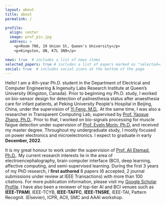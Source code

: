 ```yaml
---
layout: about
title: about
permalink: /

profile:
  align: center
  image: prof_pic.jpg
  address: >
    <p>Room 706, 19 Union St, Queen's University</p>
    <p>Kingston, ON, K7L 3N9</p>

news: true  # includes a list of news items
selected_papers: true # includes a list of papers marked as "selected={true}"
social: true  # includes social icons at the bottom of the page
---
```


Hello! I am a 4th-year Ph.D. student in the Department of Electrical and Computer Engineering & Ingenuity Labs Research Institute at Queen’s University (Kingston, Canada). Prior to beginning my Ph.D. study, I worked on bio-sensor design for detection of palinesthesia status after anaesthesia care for infant patients, at Peking University People's Hospital in Beijing, China, under the supervision of [Yi Feng, M.D.](https://english.pkuph.cn/html/care/departments/medica/Pain_Medicine/324.html). At the same time, I was also a researcher in Transparent Computing Lab, supervised by [Prof. Yaoxue Zhang, Ph.D.](https://www.cs.tsinghua.edu.cn/csen/info/1059/4004.htm). Prior to that, I worked on bio-signals processing for muscle faigue detection under supervision of [Prof. Eveln Morin, Ph.D.](https://www.ece.queensu.ca/people/E-L-Morin/index.html) and received my master degree. Throughout my undergraduate study, I mostly focused on power electronics and microelectronics. I expect to graduate in early **December, 2022**.

It is my great honour to work under the supervision of [Prof. Ali Etemad, Ph.D.](https://www.aiimlab.com/director). My current research interests lie in the area of electroencephalography, brain computer interface (BCI), deep learning, affective computing, and semi-supervised learning. During the first 3 years of my PhD research, I **first authored** 8 papers (6 accepted, 2 journal submissions under review at IEEE Transactions) with more than 100 citations. For more publication information, please visit my [Google Scholar Profile](https://scholar.google.ca/citations?user=ITguoVwAAAAJ&hl=en&oi=ao).
I have also been a reviewer of top-tier AI and BCI venues such as **IEEE-TPAMI**, IEEE-TCYB, **IEEE-TAFFC**, **IEEE-TNSRE**, IEEE-TAI, Pattern Recognit. (Elsevier), ICPR, ACII, SMC and AAAI workshop. 

<!-- Starting from **Jan, 2023**, I will join University of Toronto ([Top 5 in the world in Oncology](https://www.usnews.com/education/best-global-universities/oncology)) as a postdoctoral reseacher working on genetics with deep learning at [Princess Margaret Cancer Research Center](https://www.uhnresearch.ca/institutes/pm) under the joint supervision of [Prof. Bo Wang, Ph.D.](https://wanglab.ml/) (CS, Stanford) and [Prof. Hansen He, Ph.D.](http://www.hansenhelab.org/) (Medicine, Harvard). -->

